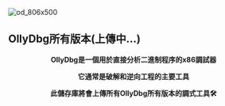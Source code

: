 ![od_806x500](https://github.com/user-attachments/assets/013ad3ac-219b-4316-a31b-2130b51da5a9)

## OllyDbg所有版本(上傳中...)

**<p align="center">OllyDbg是一個用於直接分析二進制程序的x86調試器</p>**
**<p align="center">它通常是破解和逆向工程的主要工具</p>**
**<p align="center">此儲存庫將會上傳所有OllyDbg所有版本的調式工具🛠️</p>**
